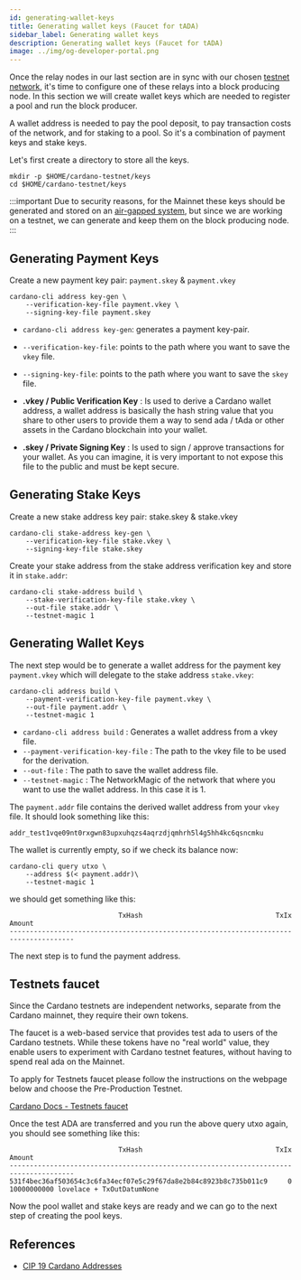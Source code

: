 ```yaml
---
id: generating-wallet-keys
title: Generating wallet keys (Faucet for tADA)
sidebar_label: Generating wallet keys
description: Generating wallet keys (Faucet for tADA)
image: ../img/og-developer-portal.png
---
```

Once the relay nodes in our last section are in sync with our chosen [testnet network](docs/get-started/testnets-and-devnets.md), it's time to configure one of these relays into a block producing node. In this section we will create wallet keys which are needed to register a pool and run the block producer.

A wallet address is needed to pay the pool deposit, to pay transaction costs of the network, and for staking to a pool. So it's a combination of payment keys and stake keys. 

Let's first create a directory to store all the keys.

```
mkdir -p $HOME/cardano-testnet/keys
cd $HOME/cardano-testnet/keys
```

:::important
Due to security reasons, for the Mainnet these keys should be generated and stored on an [air-gapped system](/docs/get-started/air-gap.md), but since we are working on a testnet, we can generate and keep them on the block producing node.
:::

## Generating Payment Keys

Create a new payment key pair: `payment.skey` & `payment.vkey`

```
cardano-cli address key-gen \
    --verification-key-file payment.vkey \
    --signing-key-file payment.skey
```

- `cardano-cli address key-gen`: generates a payment key-pair.
- `--verification-key-file`: points to the path where you want to save the `vkey` file.
- `--signing-key-file`: points to the path where you want to save the `skey` file.

- **.vkey / Public Verification Key** : Is used to derive a Cardano wallet address, a wallet address is basically the hash string value that you share to other users to provide them a way to send ada / tAda or other assets in the Cardano blockchain into your wallet.
- **.skey / Private Signing Key** : Is used to sign / approve transactions for your wallet. As you can imagine, it is very important to not expose this file to the public and must be kept secure.

## Generating Stake Keys

Create a new stake address key pair: stake.skey & stake.vkey

```
cardano-cli stake-address key-gen \
    --verification-key-file stake.vkey \
    --signing-key-file stake.skey
```

Create your stake address from the stake address verification key and store it in `stake.addr`:

```
cardano-cli stake-address build \
    --stake-verification-key-file stake.vkey \
    --out-file stake.addr \
    --testnet-magic 1
```
## Generating Wallet Keys

The next step would be to generate a wallet address for the payment key `payment.vkey` which will delegate to the stake address `stake.vkey`:

```
cardano-cli address build \
    --payment-verification-key-file payment.vkey \
    --out-file payment.addr \
    --testnet-magic 1
```

- `cardano-cli address build` : Generates a wallet address from a vkey file.
- `--payment-verification-key-file` : The path to the vkey file to be used for the derivation.
- `--out-file` : The path to save the wallet address file.
- `--testnet-magic` : The NetworkMagic of the network that where you want to use the wallet address. In this case it is 1.

The `payment.addr` file contains the derived wallet address from your `vkey` file. It should look something like this:

```
addr_test1vqe09nt0rxgwn83upxuhqzs4aqrzdjqmhrh5l4g5hh4kc6qsncmku
```

The wallet is currently empty, so if we check its balance now:

```
cardano-cli query utxo \
    --address $(< payment.addr)\
    --testnet-magic 1
```

we should get something like this:

```
                           TxHash                                 TxIx        Amount
--------------------------------------------------------------------------------------
```

The next step is to fund the payment address.

## Testnets faucet

Since the Cardano testnets are independent networks, separate from the Cardano mainnet, they require their own tokens.

The faucet is a web-based service that provides test ada to users of the Cardano testnets. While these tokens have no "real world" value, they enable users to experiment with Cardano testnet features, without having to spend real ada on the Mainnet.

To apply for Testnets faucet please follow the instructions on the webpage below and choose the Pre-Production Testnet.

[Cardano Docs - Testnets faucet](https://docs.cardano.org/cardano-testnet/tools/faucet)

Once the test ADA are transferred and you run the above query utxo again, you should see something like this:

```
                           TxHash                                 TxIx        Amount
--------------------------------------------------------------------------------------
531f4bec36af503654c3c6fa34ecf07e5c29f67da8e2b84c8923b8c735b011c9     0        10000000000 lovelace + TxOutDatumNone
```

Now the pool wallet and stake keys are ready and we can go to the next step of creating the pool keys.

## References 
- [CIP 19 Cardano Addresses](/docs/governance/cardano-improvement-proposals/CIP-0019)
